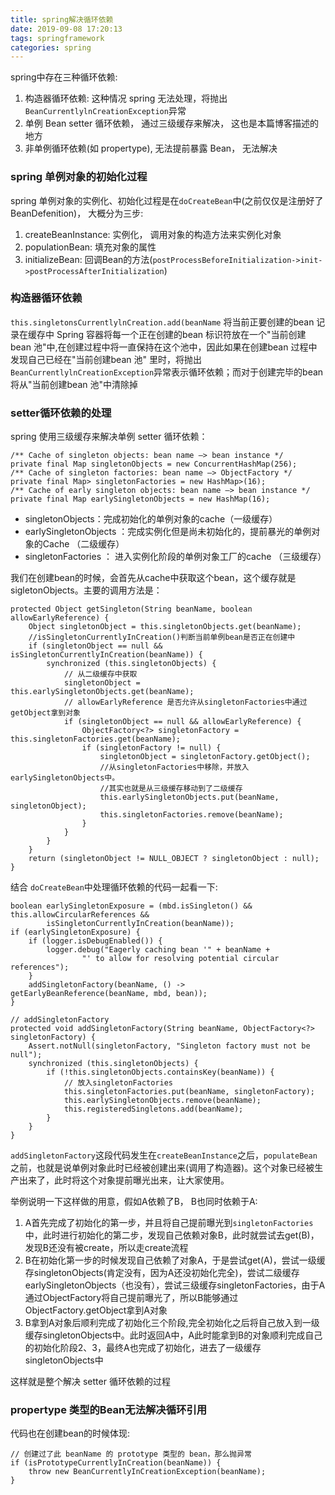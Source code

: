```yaml
---
title: spring解决循环依赖
date: 2019-09-08 17:20:13
tags: springframework
categories: spring
---
```


spring中存在三种循环依赖:
1. 构造器循环依赖: 这种情况 spring 无法处理，将抛出`BeanCurrentlylnCreationException`异常
2. 单例 Bean setter 循环依赖， 通过三级缓存来解决， 这也是本篇博客描述的地方
3. 非单例循环依赖(如 propertype), 无法提前暴露 Bean， 无法解决


### spring 单例对象的初始化过程

spring 单例对象的实例化、初始化过程是在`doCreateBean`中(之前仅仅是注册好了BeanDefenition)， 大概分为三步:
1. createBeanInstance: 实例化， 调用对象的构造方法来实例化对象
2. populationBean: 填充对象的属性
3. initializeBean: 回调Bean的方法(`postProcessBeforeInitialization->init->postProcessAfterInitialization`)

### 构造器循环依赖

`this.singletonsCurrentlylnCreation.add(beanName` 将当前正要创建的bean 记录在缓存中
Spring 容器将每一个正在创建的bean 标识符放在一个"当前创建 bean 池"中,在创建过程中将一直保持在这个池中，因此如果在创建bean 过程中发现自己已经在"当前创建bean 池" 里时，将抛出`BeanCurrentlylnCreationException`异常表示循环依赖；而对于创建完毕的bean 将从"当前创建bean 池"中清除掉

### setter循环依赖的处理

spring 使用三级缓存来解决单例 setter 循环依赖：
```
/** Cache of singleton objects: bean name –> bean instance */
private final Map singletonObjects = new ConcurrentHashMap(256);
/** Cache of singleton factories: bean name –> ObjectFactory */
private final Map> singletonFactories = new HashMap>(16);
/** Cache of early singleton objects: bean name –> bean instance */
private final Map earlySingletonObjects = new HashMap(16);
```

- singletonObjects：完成初始化的单例对象的cache（一级缓存）
- earlySingletonObjects ：完成实例化但是尚未初始化的，提前暴光的单例对象的Cache （二级缓存）
- singletonFactories ： 进入实例化阶段的单例对象工厂的cache （三级缓存）

我们在创建bean的时候，会首先从cache中获取这个bean，这个缓存就是sigletonObjects。主要的调用方法是：
```
protected Object getSingleton(String beanName, boolean allowEarlyReference) {
    Object singletonObject = this.singletonObjects.get(beanName);
    //isSingletonCurrentlyInCreation()判断当前单例bean是否正在创建中
    if (singletonObject == null && isSingletonCurrentlyInCreation(beanName)) {
        synchronized (this.singletonObjects) {
            // 从二级缓存中获取
            singletonObject = this.earlySingletonObjects.get(beanName);
            // allowEarlyReference 是否允许从singletonFactories中通过getObject拿到对象
            if (singletonObject == null && allowEarlyReference) {
                ObjectFactory<?> singletonFactory = this.singletonFactories.get(beanName);
                if (singletonFactory != null) {
                    singletonObject = singletonFactory.getObject();
                    //从singletonFactories中移除，并放入earlySingletonObjects中。
                    //其实也就是从三级缓存移动到了二级缓存
                    this.earlySingletonObjects.put(beanName, singletonObject);
                    this.singletonFactories.remove(beanName);
                }
            }
        }
    }
    return (singletonObject != NULL_OBJECT ? singletonObject : null);
}
```

结合 `doCreateBean`中处理循环依赖的代码一起看一下:
```
boolean earlySingletonExposure = (mbd.isSingleton() && this.allowCircularReferences &&
        isSingletonCurrentlyInCreation(beanName));
if (earlySingletonExposure) {
    if (logger.isDebugEnabled()) {
        logger.debug("Eagerly caching bean '" + beanName +
                "' to allow for resolving potential circular references");
    }
    addSingletonFactory(beanName, () -> getEarlyBeanReference(beanName, mbd, bean));
}

// addSingletonFactory
protected void addSingletonFactory(String beanName, ObjectFactory<?> singletonFactory) {
    Assert.notNull(singletonFactory, "Singleton factory must not be null");
    synchronized (this.singletonObjects) {
        if (!this.singletonObjects.containsKey(beanName)) {
            // 放入singletonFactories
            this.singletonFactories.put(beanName, singletonFactory);
            this.earlySingletonObjects.remove(beanName);
            this.registeredSingletons.add(beanName);
        }
    }
}
```
`addSingletonFactory`这段代码发生在`createBeanInstance`之后，`populateBean`之前，也就是说单例对象此时已经被创建出来(调用了构造器)。这个对象已经被生产出来了，此时将这个对象提前曝光出来，让大家使用。

举例说明一下这样做的用意，假如A依赖了B， B也同时依赖于A:
1. A首先完成了初始化的第一步，并且将自己提前曝光到`singletonFactories`中，此时进行初始化的第二步，发现自己依赖对象B，此时就尝试去get(B)，发现B还没有被create，所以走create流程
2. B在初始化第一步的时候发现自己依赖了对象A，于是尝试get(A)，尝试一级缓存singletonObjects(肯定没有，因为A还没初始化完全)，尝试二级缓存earlySingletonObjects（也没有），尝试三级缓存singletonFactories，由于A通过ObjectFactory将自己提前曝光了，所以B能够通过ObjectFactory.getObject拿到A对象
3. B拿到A对象后顺利完成了初始化三个阶段,完全初始化之后将自己放入到一级缓存singletonObjects中。此时返回A中，A此时能拿到B的对象顺利完成自己的初始化阶段2、3，最终A也完成了初始化，进去了一级缓存singletonObjects中

这样就是整个解决 setter 循环依赖的过程

### propertype 类型的Bean无法解决循环引用

代码也在创建bean的时候体现:
``` 
// 创建过了此 beanName 的 prototype 类型的 bean，那么抛异常
if (isPrototypeCurrentlyInCreation(beanName)) {
    throw new BeanCurrentlyInCreationException(beanName);
}
```